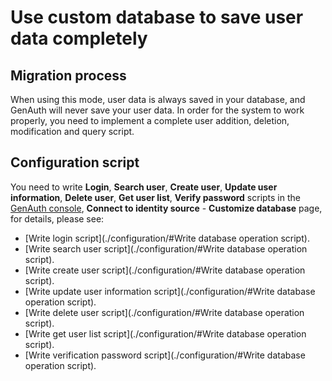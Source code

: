 # Use custom database to save user data completely

<LastUpdated/>

<!-- ::: hint-warning
Only **Enterprise Edition** users can use the function of connecting to custom database. For details, please see [https://www.genauth.ai/pricing](https://www.genauth.ai/pricing). If you want to try it, please contact <a href="mailto:csm@genauth.ai">GenAuth after-sales service staff</a>.
::: -->

## Migration process

When using this mode, user data is always saved in your database, and GenAuth will never save your user data. In order for the system to work properly, you need to implement a complete user addition, deletion, modification and query script.

## Configuration script

You need to write **Login**, **Search user**, **Create user**, **Update user information**, **Delete user**, **Get user list**, **Verify password** scripts in the [GenAuth console](https://console.genauth.ai/console/userpool), **Connect to identity source** - **Customize database** page, for details, please see:

- [Write login script](./configuration/#Write database operation script).
- [Write search user script](./configuration/#Write database operation script).
- [Write create user script](./configuration/#Write database operation script).
- [Write update user information script](./configuration/#Write database operation script).
- [Write delete user script](./configuration/#Write database operation script).
- [Write get user list script](./configuration/#Write database operation script).
- [Write verification password script](./configuration/#Write database operation script).
